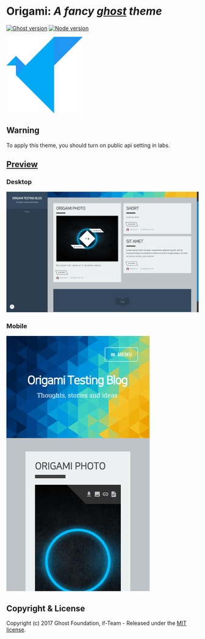 # Origami: _A fancy [ghost](https://ghost.org) theme_

[![Ghost version](https://img.shields.io/badge/Ghost-0.11.x-brightgreen.svg?style=flat-square)](https://ghost.org/)
[![Node version](https://img.shields.io/node/v/uno-zen.svg?style=flat-square)](https://nodejs.org/en/)

<img src="/resources/origami-logo.png" width="200rem">

## Warning
To apply this theme, you should turn on public api setting in labs.

## [Preview](https://blog.khinenw.tk)
### Desktop
![Desktop Preview](/resources/origami-screenshot.png)
### Mobile  
![Mobile Preview](/resources/origami-screenshot-mobile.png)

## Copyright & License

Copyright (c) 2017 Ghost Foundation, if-Team - Released under the [MIT license](LICENSE).
